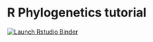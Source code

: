 # R Phylogenetics tutorial

<!-- badges: start -->
[![Launch Rstudio Binder](http://mybinder.org/badge_logo.svg)](https://mybinder.org/v2/gh/SimonGreenhill/rphylo_tutorial/main?urlpath=rstudio)
<!-- badges: end -->
